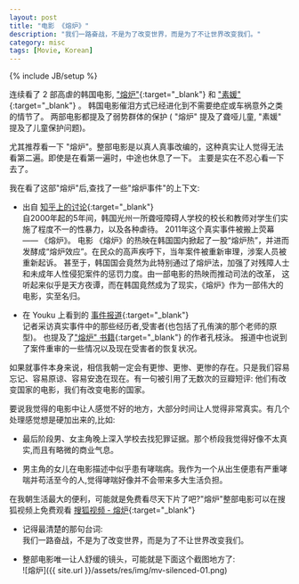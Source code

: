 ```yaml
---
layout: post
title: "电影 《熔炉》"
description: "我们一路奋战，不是为了改变世界，而是为了不让世界改变我们。"
category: misc
tags: [Movie, Korean]
---
```

{% include JB/setup %}

连续看了 2 部高虐的韩国电影, ["熔炉"](http://movie.douban.com/subject/5912992/){:target="_blank"} 
和 ["素媛"](http://movie.douban.com/subject/21937452/){:target="_blank"} 。
韩国电影催泪方式已经进化到不需要绝症或车祸意外之类的情节了。
两部电影都提及了弱势群体的保护 ( "熔炉" 提及了聋哑儿童, "素媛" 提及了儿童保护问题)。  

尤其推荐看一下 "熔炉"。整部电影是以真人真事改编的，这种真实让人觉得无法看第二遍。即使是在看第一遍时，中途也休息了一下。
主要是实在不忍心看一下去了。

我在看了这部"熔炉"后,查找了一些"熔炉事件"的上下文:  

- 出自 [知乎上的讨论](http://www.zhihu.com/question/21741110){:target="_blank"}  
 自2000年起的5年间，韩国光州一所聋哑障碍人学校的校长和教师对学生们实施了程度不一的性暴力，以及各种虐待。
 2011年这个真实事件被搬上荧幕—— 《熔炉》。
 电影 《熔炉》的热映在韩国国内掀起了一股“熔炉热”，并进而发酵成“熔炉效应”。在民众的高声疾呼下，当年案件被重新审理，涉案人员被重新起诉。
 甚至于，韩国国会竟然为此特别通过了熔炉法，加强了对残障人士和未成年人性侵犯案件的惩罚力度。由一部电影的热映而推动司法的改革，
 这听起来似乎是天方夜谭，而在韩国竟然成为了现实，《熔炉》作为一部伟大的电影，实至名归。
 
- 在 Youku 上看到的 [事件报道](http://v.youku.com/v_show/id_XMzc3Mjk2Mzg0.html){:target="_blank"}    
记者采访真实事件中的那些经历者,受害者(也包括了孔侑演的那个老师的原型)。
也提及了["熔炉" 书籍](http://book.douban.com/subject/10834699/){:target="_blank"} 的作者孔枝泳。
报道中也说到了案件重审的一些情况以及现在受害者的恢复状况。

如果就事件本身来说，相信我朝一定会有更惨、更惨、更惨的存在。只是我们容易忘记、容易原谅、容易安逸在现在。有一句被引用了无数次的豆瓣短评:
他们有改变国家的电影，我们有改变电影的国家。 

要说我觉得的电影中让人感觉不好的地方，大部分时间让人觉得非常真实。有几个处理感觉想是硬加出来的,比如:  

- 最后阶段男、女主角晚上深入学校去找犯罪证据。那个桥段我觉得好像不太真实,而且有略微的商业气息。

- 男主角的女儿在电影描述中似乎患有哮喘病。我作为一个从出生便患有严重哮喘并苟活至今的人,觉得哮喘好像并不会带来多大生活负担。

在我朝生活最大的便利，可能就是免费看尽天下片了吧?"熔炉"整部电影可以在搜狐视频上免费观看 [搜狐视频 - 熔炉](http://tv.sohu.com/20120807/n350080414.shtml?aureole=1189){:target="_blank"}   

- 记得最清楚的那句台词:   
  我们一路奋战，不是为了改变世界，而是为了不让世界改变我们。

- 整部电影唯一让人舒缓的镜头，可能就是下面这个截图地方了:  
![熔炉]({{ site.url }}/assets/res/img/mv-silenced-01.png)

